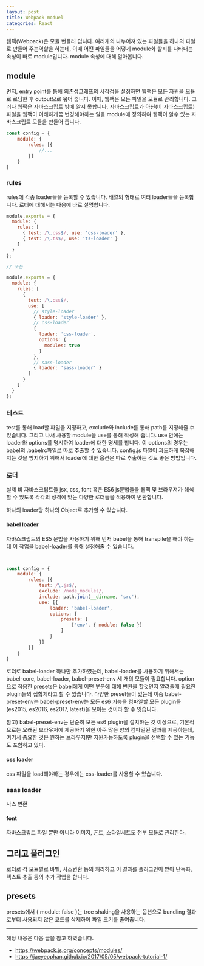 ```yaml
---
layout: post
title: Webpack moduel
categories: React
---
```



웹팩(Webpack)은 모듈 번들러 입니다. 여러개의 나누어져 있는 파일들을 하나의 파일로 만들어 주는역할을 하는데, 이때 어떤 파일들을 어떻게 module화 할지를 나타내는 속성이 바로 module입니다. module 속성에 대해 알아봅니다.


## module

먼저, entry point를 통해 의존성그래프의 시작점을 설정하면 웹팩은 모든 자원을 모듈로 로딩한 후 output으로 묶어 줍니다. 이때, 웹팩은 모든 파일을 모듈로 관리합니다. 그러나 웹팩은 자바스크립트 밖에 알지 못합니다. 자바스크립트가 아닌(비 자바스크립트) 파일을 웹팩이 이해하게끔 변경해야하는 일을 module에 정의하여 웹팩이 알수 있는 자바스크립트 모듈을 만들어 줍니다.

```js
const config = {
    module: {
        rules: [{
            //...
        }]
    }
}
```

### rules
rules에 각종 loader들을 등록할 수 있습니다. 배열의 형태로 여러 loader들을 등록합니다. 로더에 대해서는 다음에 바로 설명합니다.

```js
module.exports = {
  module: {
    rules: [
      { test: /\.css$/, use: 'css-loader' },
      { test: /\.ts$/, use: 'ts-loader' }
    ]
  }
};

// 또는

module.exports = {
  module: {
    rules: [
      {
        test: /\.css$/,
        use: [
          // style-loader
          { loader: 'style-loader' },
          // css-loader
          {
            loader: 'css-loader',
            options: {
              modules: true
            }
          },
          // sass-loader
          { loader: 'sass-loader' }
        ]
      }
    ]
  }
};

```

### 테스트
test를 통해 load할 파일을 지정하고, exclude와 include를 통해 path를 지정해줄 수 있습니다. 그리고 나서 사용할 module을 use를 통해 작성해 줍니다. use 안에는 loader와 options를 명시하여 loader에 대한 명세를 합니다. 이 options의 경우는 babel의 .babelrc파일로 따로 추출할 수 있습니다. config.js 파일이 과도하게 복잡해지는 것을 방지하기 위해서 loader에 대한 옵션은 따로 추출하는 것도 좋은 방법입니다.

### 로더
실제 비 자바스크립트들 jsx, css, font 혹은 ES6 js문법들을 웹팩 및 브라우저가 해석할 수 있도록 각각의 성격에 맞는 다양한 로더들을 적용하여 변환합니다.

하나의 loader당 하나의 Object로 추가할 수 있습니다.


#### babel loader
자바스크립트의 ES5 문법을 사용하기 위해 먼저 babel을 통해 transpile을 해야 하는데 이 작업을 babel-loader를 통해 설정해줄 수 있습니다.

```js


const config = {
    module: {
        rules: [{
            test: /\.js$/,
            exclude: /node_modules/,
            include: path.join(__dirname, 'src'),
            use: [{
                loader: 'babel-loader',
                options: {
                    presets: [
                        ['env', { module: false }]
                    ]
                }
            }]
        }]
    }
}
```

로더로 babel-loader 하나만 추가하였는데, babel-loader를 사용하기 위해서는 babel-core, babel-loader, babel-preset-env 세 개의 모듈이 필요합니다. option으로 적용한 presets은 babel에게 어떤 부분에 대해 변환을 할것인지 알려줄때 필요한 plugin들의 집합체라고 할 수 있습니다. 다양한 preset들이 있는데 이중 babel-preset-env는 babel-preset-env는 모든 es6 기능을 컴파일할 모든 plugin들(es2015, es2016, es2017, latest)을 모아둔 것이라 할 수 잇습니다.

참고) babel-preset-env는 단순히 모든 es6 plugin을 설치하는 것 이상으로, 기본적으로는 오래된 브라우저에 제공하기 위한 아주 많은 양의 컴파일된 결과를 제공하는데, 여기서 중요한 것은 원하는 브라우저!만 지원가능하도록 plugin을 선택할 수 있는 기능도 포함하고 있다.


#### css loader
css 파일을 load해야하는 경우에는 css-loader를 사용할 수 있습니다.

### saas loader
사스 변환

#### font
자바스크립트 파일 뿐만 아니라 이미지, 폰트, 스타일시트도 전부 모듈로 관리한다. 


## 그리고 플러그인 
로더로 각 모듈별로 바벨, 사스변환 등의 처리하고 이 결과를 플러그인이 받아 난독화, 텍스트 추출 등의 추가 작업을 합니다.



## presets
presets에서 { module: false }는 tree shaking을 사용하는 옵션으로 bundling 결과로부터 사용되지 않은 코드를 삭제하어 파일 크기를 줄여줍니다.

---

해당 내용은 다음 글을 참고 하였습니다.
- https://webpack.js.org/concepts/modules/
- https://jaeyeophan.github.io/2017/05/05/webpack-tutorial-1/